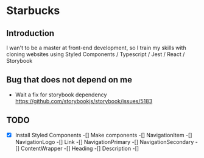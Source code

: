 # Starbucks

## Introduction

I wan't to be a master at front-end development, so I train my skills with cloning websites using Styled Components / Typescript / Jest / React / Storybook

## Bug that does not depend on me

- Wait a fix for storybook dependency https://github.com/storybookjs/storybook/issues/5183

## TODO

-[x] Install Styled Components
-[] Make components
  -[] NavigationItem
  -[] NavigationLogo
  -[] Link
  -[] NavigationPrimary
  -[] NavigationSecondary
  -[] ContentWrapper
  -[] Heading
  -[] Description
  -[] 
